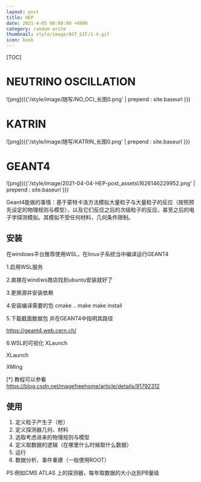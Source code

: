```yaml
---
layout: post
title: HEP
date: 2021-4-05 00:00:00 +0800
category: random write
thumbnail: style/image/AST_GIF/1-4.gif
icon: book
---
```


[TOC]

# NEUTRINO OSCILLATION


![png]({{'/style/image/随写/NO_OCI_长图0.png' | prepend : site.baseurl }})


# KATRIN

![png]({{'/style/image/随写/KATRIN_长图0.png' | prepend : site.baseurl }})


# GEANT4 



![png]({{'/style/image/2021-04-04-HEP-post_assets\1626146229952.png' | prepend : site.baseurl }})



Geant4能做的事情：基于蒙特卡洛方法模拟大量粒子与大量粒子的反应（按照预先设定的物理规则与模型），以及它们反应之后的次级粒子的反应，甚至之后的电子学探测模拟。其模拟不受任何材料，几何条件限制。




## 安装

在windows平台推荐使用WSL，在linux子系统当中编译运行GEANT4

1.启用WSL服务

2.直接在windiws商店找到ubuntu安装就好了

3.更换源并安装依赖

4.安装编译需要的包
cmake .. make make install

5.下载截面数据包 并在GEANT4中指明其路径

https://geant4.web.cern.ch/



6.WSL的可视化 XLaunch

XLaunch

XMing



[*] 教程可以参看
https://blog.csdn.net/magefreehome/article/details/91792312


## 使用

1. 定义粒子产生子（枪）
2. 定义探测器几何、材料
3. 选取考虑进来的物理规则与模型
4. 定义取数据的逻辑（在哪里什么时候取什么数据）
5. 运行
6. 数据分析、事件重建（一般使用ROOT）



PS:例如CMS ATLAS 上的探测器，每年取数据的大小达到PB量级



